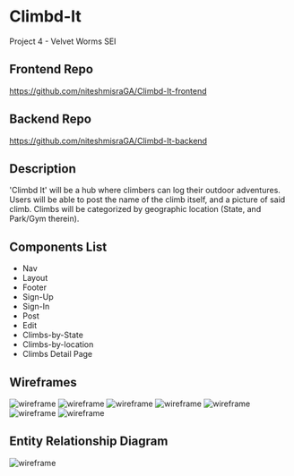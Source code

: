 # Climbd-It

Project 4 - Velvet Worms SEI

## Frontend Repo
https://github.com/niteshmisraGA/Climbd-It-frontend

## Backend Repo
https://github.com/niteshmisraGA/Climbd-It-backend

## Description

'Climbd It' will be a hub where climbers can log their outdoor adventures. Users will be able to post the name of the climb itself, and a picture of said climb. Climbs will be categorized by geographic location (State, and Park/Gym therein).

## Components List

- Nav
- Layout
- Footer
- Sign-Up
- Sign-In
- Post
- Edit
- Climbs-by-State
- Climbs-by-location
- Climbs Detail Page

## Wireframes

![wireframe](assets/stateslist.png)
![wireframe](assets/signup.png)
![wireframe](assets/signin.png)
![wireframe](assets/post.png)
![wireframe](assets/parkslist.png)
![wireframe](assets/climblist.png)
![wireframe](assets/climbdeets.png)

## Entity Relationship Diagram

![wireframe](assets/P4.png)
